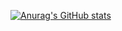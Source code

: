 [![Anurag's GitHub stats](https://github-readme-stats.vercel.app/api?username=xwinux)](https://github.com/anuraghazra/github-readme-stats)
